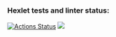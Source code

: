 ### Hexlet tests and linter status:

[![Actions Status](https://github.com/DenisTankov/frontend-project-46/workflows/hexlet-check/badge.svg)](https://github.com/DenisTankov/frontend-project-46/actions)
<a href="https://codeclimate.com/github/DenisTankov/frontend-project-46/maintainability"><img src="https://api.codeclimate.com/v1/badges/f46d2b6f8443809ab490/maintainability" /></a>
